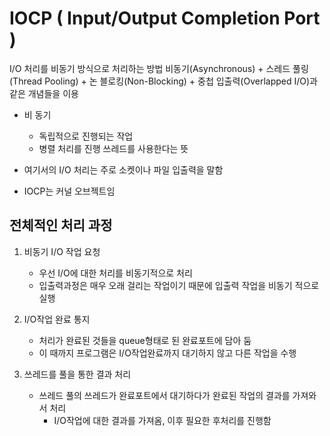 # IOCP ( Input/Output Completion Port )
I/O 처리를 비동기 방식으로 처리하는 방법
비동기(Asynchronous) + 스레드 풀링(Thread Pooling) + 논 블로킹(Non-Blocking) + 중첩 입출력(Overlapped I/O)과 같은 개념들을 이용

- 비 동기
    - 독립적으로 진행되는 작업
    - 병렬 처리를 진행 쓰레드를 사용한다는 뜻


- 여기서의 I/O 처리는 주로 소켓이나 파일 입출력을 말함

- IOCP는 커널 오브젝트임

## 전체적인 처리 과정
1. 비동기 I/O 작업 요청
    - 우선 I/O에 대한 처리를 비동기적으로 처리
    - 입출력과정은 매우 오래 걸리는 작업이기 때문에 입출력 작업을 비동기 적으로 실행

2. I/O작업 완료 통지
    - 처리가 완료된 것들을 queue형태로 된 완료포트에 담아 둠
    - 이 때까지 프로그램은 I/O작업완료까지 대기하지 않고 다른 작업을 수행

3. 쓰레드를 풀을 통한 결과 처리
    - 쓰레드 풀의 쓰레드가 완료포트에서 대기하다가 완료된 작업의 결과를 가져와서 처리
        - I/O작업에 대한 결과를 가져옴, 이후 필요한 후처리를 진행함